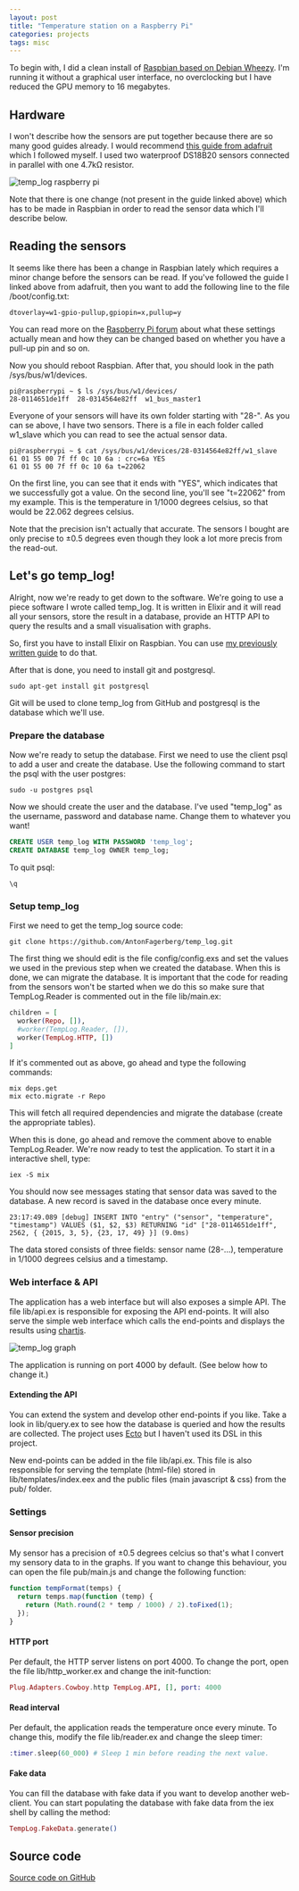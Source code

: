 ```yaml
---
layout: post
title: "Temperature station on a Raspberry Pi"
categories: projects
tags: misc
---
```


To begin with, I did a clean install of [Raspbian based on Debian Wheezy](http://raspbian.org/). I'm running it without a graphical user interface, no overclocking but I have reduced the GPU memory to 16 megabytes.

## Hardware
I won't describe how the sensors are put together because there are so many good guides already. I would recommend [this guide from adafruit](https://learn.adafruit.com/downloads/pdf/adafruits-raspberry-pi-lesson-11-ds18b20-temperature-sensing.pdf) which I followed myself. I used two waterproof DS18B20 sensors connected in parallel with one 4.7kΩ resistor.

![temp_log raspberry pi](/images/projects/raspberry_pi.jpg)

Note that there is one change (not present in the guide linked above) which has to be made in Raspbian in order to read the sensor data which I'll describe below.

## Reading the sensors
It seems like there has been a change in Raspbian lately which requires a minor change before the sensors can be read. If you've followed the guide I linked above from adafruit, then you want to add the following line to the file /boot/config.txt:

```text
dtoverlay=w1-gpio-pullup,gpiopin=x,pullup=y
```

You can read more on the [Raspberry Pi forum](http://www.raspberrypi.org/forums/viewtopic.php?f=28&t=97314) about what these settings actually mean and how they can be changed based on whether you have a pull-up pin and so on.

Now you should reboot Raspbian. After that, you should look in the path /sys/bus/w1/devices.

```text
pi@raspberrypi ~ $ ls /sys/bus/w1/devices/
28-0114651de1ff  28-0314564e82ff  w1_bus_master1
```

Everyone of your sensors will have its own folder starting with "28-". As you can se above, I have two sensors. There is a file in each folder called w1_slave which you can read to see the actual sensor data.

```text
pi@raspberrypi ~ $ cat /sys/bus/w1/devices/28-0314564e82ff/w1_slave
61 01 55 00 7f ff 0c 10 6a : crc=6a YES
61 01 55 00 7f ff 0c 10 6a t=22062
```

On the first line, you can see that it ends with "YES", which indicates that we successfully got a value. On the second line, you'll see "t=22062" from my example. This is the temperature in 1/1000 degrees celsius, so that would be 22.062 degrees celsius.

Note that the precision isn't actually that accurate. The sensors I bought are only precise to ±0.5 degrees even though they look a lot more precis from the read-out.

## Let's go temp_log!
Alright, now we're ready to get down to the software. We're going to use a piece software I wrote called temp_log. It is written in Elixir and it will read all your sensors, store the result in a database, provide an HTTP API to query the results and a small visualisation with graphs.

So, first you have to install Elixir on Raspbian. You can use [my previously written guide](http://www.antonfagerberg.com/texts/elixir-on-raspberry-pi/) to do that.

After that is done, you need to install git and postgresql.

```text
sudo apt-get install git postgresql
```

Git will be used to clone temp_log from GitHub and postgresql is the database which we'll use.

### Prepare the database
Now we're ready to setup the database. First we need to use the client psql to add a user and create the database. Use the following command to start the psql with the user postgres:

```text
sudo -u postgres psql
```

Now we should create the user and the database. I've used "temp_log" as the username, password and database name. Change them to whatever you want!

```sql
CREATE USER temp_log WITH PASSWORD 'temp_log';
CREATE DATABASE temp_log OWNER temp_log;
```

To quit psql:

```text
\q
```

### Setup temp_log
First we need to get the temp_log source code:

```text
git clone https://github.com/AntonFagerberg/temp_log.git
```

The first thing we should edit is the file config/config.exs and set the values we used in the previous step when we created the database. When this is done, we can migrate the database. It is important that the code for reading from the sensors won't be started when we do this so make sure that TempLog.Reader is commented out in the file lib/main.ex:

```elixir
children = [
  worker(Repo, []),
  #worker(TempLog.Reader, []),
  worker(TempLog.HTTP, [])
]
```

If it's commented out as above, go ahead and type the following commands:

```text
mix deps.get
mix ecto.migrate -r Repo
```

This will fetch all required dependencies and migrate the database (create the appropriate tables).

When this is done, go ahead and remove the comment above to enable TempLog.Reader. We're now ready to test the application. To start it in a interactive shell, type:

```text
iex -S mix
```

You should now see messages stating that sensor data was saved to the database. A new record is saved in the database once every minute.

```text
23:17:49.089 [debug] INSERT INTO "entry" ("sensor", "temperature", "timestamp") VALUES ($1, $2, $3) RETURNING "id" ["28-0114651de1ff", 2562, { {2015, 3, 5}, {23, 17, 49} }] (9.0ms)
```

The data stored consists of three fields: sensor name (28-...), temperature in 1/1000 degrees celsius and a timestamp.

### Web interface & API

The application has a web interface but will also exposes a simple API. The file lib/api.ex is responsible for exposing the API end-points. It will also serve the simple web interface which calls the end-points and displays the results using [chartjs](http://www.chartjs.org/).

![temp_log graph](/images/projects/temp_log.png)

The application is running on port 4000 by default. (See below how to change it.)

#### Extending the API
You can extend the system and develop other end-points if you like. Take a look in lib/query.ex to see how the database is queried and how the results are collected. The project uses [Ecto](https://github.com/elixir-lang/ecto) but I haven't used its DSL in this project.

New end-points can be added in the file lib/api.ex. This file is also responsible for serving the template (html-file) stored in lib/templates/index.eex and the public files (main javascript & css) from the pub/ folder.

### Settings

#### Sensor precision

My sensor has a precision of ±0.5 degrees celcius so that's what I convert my sensory data to in the graphs. If you want to change this behaviour, you can open the file pub/main.js and change the following function:

```javascript
function tempFormat(temps) {
  return temps.map(function (temp) {
    return (Math.round(2 * temp / 1000) / 2).toFixed(1);
  });
}
```

#### HTTP port
Per default, the HTTP server listens on port 4000. To change the port, open the file lib/http_worker.ex and change the init-function:

```elixir
Plug.Adapters.Cowboy.http TempLog.API, [], port: 4000
```

#### Read interval
Per default, the application reads the temperature once every minute. To change this, modify the file lib/reader.ex and change the sleep timer:

```elixir
:timer.sleep(60_000) # Sleep 1 min before reading the next value.
```

#### Fake data
You can fill the database with fake data if you want to develop another web-client. You can start populating the database with fake data from the iex shell by calling the method:

```elixir
TempLog.FakeData.generate()
```

## Source code
[Source code on GitHub](https://github.com/AntonFagerberg/temp_log)